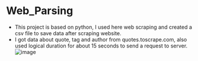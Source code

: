 # Web_Parsing
* This project is based on python, I used here web scraping and created a csv file to save data after scraping website.
* I got data about quote, tag and author from quotes.toscrape.com, also used logical duration for about 15 seconds to send a request to server.
![image](https://github.com/Vaniko1/Web_Parsing/assets/115501603/5f80e749-e380-4071-905d-82b552749f85)
